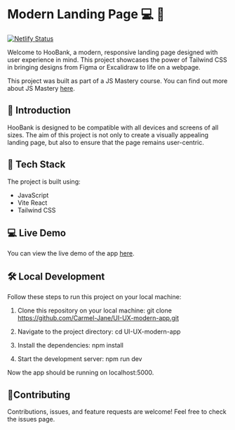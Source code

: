 # Modern Landing Page :computer: :art:

[![Netlify Status](https://api.netlify.com/api/v1/badges/your-badge-id/deploy-status)](https://modern-website-example.netlify.app)

Welcome to HooBank, a modern, responsive landing page designed with user experience in mind. This project showcases the power of Tailwind CSS in bringing designs from Figma or Excalidraw to life on a webpage. 

This project was built as part of a JS Mastery course. You can find out more about JS Mastery [here](https://www.jsmastery.pro/).

## :rocket: Introduction

HooBank is designed to be compatible with all devices and screens of all sizes. The aim of this project is not only to create a visually appealing landing page, but also to ensure that the page remains user-centric.

## :wrench: Tech Stack

The project is built using:

- JavaScript
- Vite React
- Tailwind CSS

## :computer: Live Demo

You can view the live demo of the app [here](https://modern-website-example.netlify.app).

## :hammer_and_wrench: Local Development

Follow these steps to run this project on your local machine:

1. Clone this repository on your local machine:
git clone https://github.com/Carmel-Jane/UI-UX-modern-app.git

2. Navigate to the project directory:
cd UI-UX-modern-app

3. Install the dependencies:
npm install 

4. Start the development server:
npm run dev

Now the app should be running on localhost:5000.

## 🤝Contributing
Contributions, issues, and feature requests are welcome! Feel free to check the issues page.